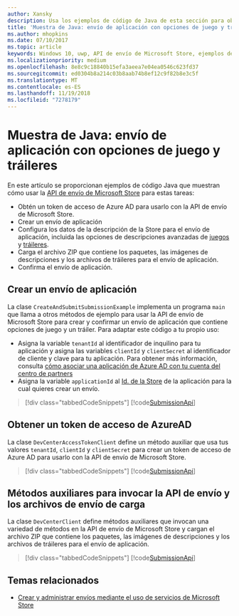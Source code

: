 ```yaml
---
author: Xansky
description: Usa los ejemplos de código de Java de esta sección para obtener más información sobre cómo enviar opciones de juego y tráileres usando la API de envío de Microsoft Store.
title: 'Muestra de Java: envío de aplicación con opciones de juego y tráileres'
ms.author: mhopkins
ms.date: 07/10/2017
ms.topic: article
keywords: Windows 10, uwp, API de envío de Microsoft Store, ejemplos de código, opciones de juego, tráileres, descripciones avanzadas, java
ms.localizationpriority: medium
ms.openlocfilehash: 8e8c9c18840b15efa3aeea7e04ea0546c623fd37
ms.sourcegitcommit: ed0304b8a214c03b8aab74b8ef12c9f82b8e3c5f
ms.translationtype: MT
ms.contentlocale: es-ES
ms.lasthandoff: 11/19/2018
ms.locfileid: "7278179"
---
```

# <a name="java-sample-app-submission-with-game-options-and-trailers"></a>Muestra de Java: envío de aplicación con opciones de juego y tráileres

En este artículo se proporcionan ejemplos de código Java que muestran cómo usar la [API de envío de Microsoft Store](create-and-manage-submissions-using-windows-store-services.md) para estas tareas:

* Obtén un token de acceso de Azure AD para usarlo con la API de envío de Microsoft Store.
* Crear un envío de aplicación
* Configura los datos de la descripción de la Store para el envío de aplicación, incluida las opciones de descripciones avanzadas de [juegos](manage-app-submissions.md#gaming-options-object) y [tráileres](manage-app-submissions.md#trailer-object).
* Carga el archivo ZIP que contiene los paquetes, las imágenes de descripciones y los archivos de tráileres para el envío de aplicación.
* Confirma el envío de aplicación.

<span id="create-app-submission" />

## <a name="create-an-app-submission"></a>Crear un envío de aplicación

La clase ```CreateAndSubmitSubmissionExample``` implementa un programa ```main``` que llama a otros métodos de ejemplo para usar la API de envío de Microsoft Store para crear y confirmar un envío de aplicación que contiene opciones de juego y un tráiler. Para adaptar este código a tu propio uso:

* Asigna la variable ```tenantId``` al identificador de inquilino para tu aplicación y asigna las variables ```clientId``` y ```clientSecret``` al identificador de cliente y clave para tu aplicación. Para obtener más información, consulta [cómo asociar una aplicación de Azure AD con tu cuenta del centro de partners](create-and-manage-submissions-using-windows-store-services.md#how-to-associate-an-azure-ad-application-with-your-partner-center-account)
* Asigna la variable ```applicationId``` al [Id. de la Store](in-app-purchases-and-trials.md#store-ids) de la aplicación para la cual quieres crear un envío.

> [!div class="tabbedCodeSnippets"]
[!code[SubmissionApi](./code/StoreServicesExamples_SubmissionAdvancedListings/java/CreateAndSubmitSubmissionExample.java#L1-L313)]

<span id="token" />

## <a name="obtain-an-azure-ad-access-token"></a>Obtener un token de acceso de AzureAD

La clase ```DevCenterAccessTokenClient``` define un método auxiliar que usa tus valores ```tenantId```, ```clientId``` y ```clientSecret``` para crear un token de acceso de Azure AD para usarlo con la API de envío de Microsoft Store.

> [!div class="tabbedCodeSnippets"]
[!code[SubmissionApi](./code/StoreServicesExamples_SubmissionAdvancedListings/java/DevCenterAccessTokenClient.java#L1-L69)]

<span id="utilities" />

## <a name="helper-methods-to-invoke-the-submission-api-and-upload-submission-files"></a>Métodos auxiliares para invocar la API de envío y los archivos de envío de carga

La clase ```DevCenterClient``` define métodos auxiliares que invocan una variedad de métodos en la API de envío de Microsoft Store y cargan el archivo ZIP que contiene los paquetes, las imágenes de descripciones y los archivos de tráileres para el envío de aplicación.

> [!div class="tabbedCodeSnippets"]
[!code[SubmissionApi](./code/StoreServicesExamples_SubmissionAdvancedListings/java/DevCenterClient.java#L1-L224)]

## <a name="related-topics"></a>Temas relacionados

* [Crear y administrar envíos mediante el uso de servicios de Microsoft Store](create-and-manage-submissions-using-windows-store-services.md)
